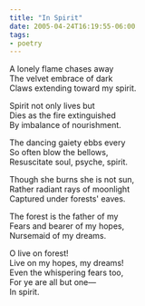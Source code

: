 ```yaml
---
title: "In Spirit"
date: 2005-04-24T16:19:55-06:00
tags:
- poetry
---
```


A lonely flame chases away \
The velvet embrace of dark \
Claws extending toward my spirit.

Spirit not only lives but \
Dies as the fire extinguished \
By imbalance of nourishment.

The dancing gaiety ebbs every \
So often blow the bellows, \
Resuscitate soul, psyche, spirit.

Though she burns she is not sun, \
Rather radiant rays of moonlight \
Captured under forests' eaves.

The forest is the father of my \
Fears and bearer of my hopes, \
Nursemaid of my dreams.

O live on forest! \
Live on my hopes, my dreams! \
Even the whispering fears too, \
For ye are all but one— \
In spirit.
<!-- truncate -->
